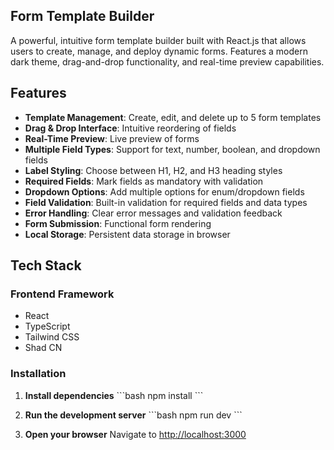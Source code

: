 ## Form Template Builder

A powerful, intuitive form template builder built with React.js that allows users to create, manage, and deploy dynamic forms. Features a modern dark theme, drag-and-drop functionality, and real-time preview capabilities.

## Features
- **Template Management**: Create, edit, and delete up to 5 form templates
- **Drag & Drop Interface**: Intuitive reordering of fields
- **Real-Time Preview**: Live preview of forms
- **Multiple Field Types**: Support for text, number, boolean, and dropdown fields
- **Label Styling**: Choose between H1, H2, and H3 heading styles
- **Required Fields**: Mark fields as mandatory with validation
- **Dropdown Options**: Add multiple options for enum/dropdown fields
- **Field Validation**: Built-in validation for required fields and data types
- **Error Handling**: Clear error messages and validation feedback
- **Form Submission**: Functional form rendering
- **Local Storage**: Persistent data storage in browser

## Tech Stack

### **Frontend Framework**
- React
- TypeScript
-  Tailwind CSS
-  Shad CN

### **Installation**

1. **Install dependencies**
   \`\`\`bash
   npm install
   \`\`\`
3. **Run the development server**
   \`\`\`bash
   npm run dev
   \`\`\`

5. **Open your browser**
   Navigate to [http://localhost:3000](http://localhost:3000)
